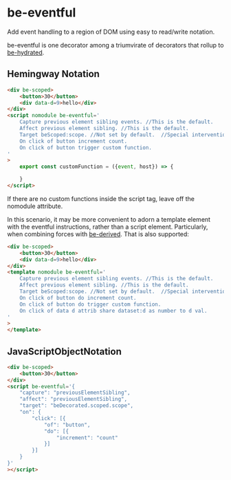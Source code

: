 # be-eventful

Add event handling to a region of DOM using easy to read/write notation.

be-eventful is one decorator among a triumvirate of decorators that rollup to [be-hydrated](https://github.com/bahrus/be-hydrated).

## Hemingway Notation

```html
<div be-scoped>
    <button>30</button>
    <div data-d=9>hello</div>
</div>
<script nomodule be-eventful='
    Capture previous element sibling events. //This is the default.
    Affect previous element sibling. //This is the default.
    Target beScoped:scope. //Not set by default.  //Special intervention for properties that start with be[\s] or be[A-Z].
    On click of button increment count.
    On click of button trigger custom function.
'
>
    export const customFunction = ({event, host}) => {

    }
</script>
```

If there are no custom functions inside the script tag, leave off the nomodule attribute.

In this scenario, it may be more convenient to adorn a template element with the eventful instructions, rather than a script element.  Particularly, when combining forces with [be-derived](https://github.com/bahrus/be-derived).  That is also supported:

```html
<div be-scoped>
    <button>30</button>
    <div data-d=9>hello</div>
</div>
<template nomodule be-eventful='
    Capture previous element sibling events. //This is the default.
    Affect previous element sibling. //This is the default.
    Target beScoped:scope. //Not set by default.  //Special intervention for properties that start with be[\s] or be[A-Z].
    On click of button do increment count.
    On click of button do trigger custom function.
    On click of data d attrib share dataset:d as number to d val.
'
>
</template>
```

## JavaScriptObjectNotation

```html
<div be-scoped>
    <button>30</button>
</div>
<script be-eventful='{
    "capture": "previousElementSibling",
    "affect": "previousElementSibling",
    "target": "beDecorated.scoped.scope",
    "on": {
        "click": [{
            "of": "button",
            "do": [{
                "increment": "count"
            }]
        }]
    }
}'
></script>
```